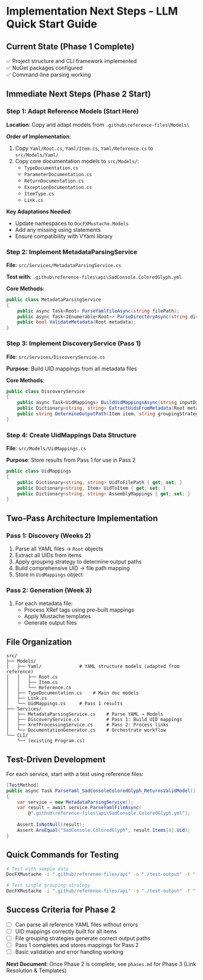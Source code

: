 # Implementation Next Steps - LLM Quick Start Guide

## Current State (Phase 1 Complete)
✅ Project structure and CLI framework implemented  
✅ NuGet packages configured  
✅ Command-line parsing working  

## Immediate Next Steps (Phase 2 Start)

### Step 1: Adapt Reference Models (Start Here)
**Location**: Copy and adapt models from `.github\reference-files\Models\`

**Order of Implementation**:
1. Copy `Yaml/Root.cs`, `Yaml/Item.cs`, `Yaml/Reference.cs` to `src/Models/Yaml/`
2. Copy core documentation models to `src/Models/`:
   - `TypeDocumentation.cs`
   - `ParameterDocumentation.cs` 
   - `ReturnDocumentation.cs`
   - `ExceptionDocumentation.cs`
   - `ItemType.cs`
   - `Link.cs`

**Key Adaptations Needed**:
- Update namespaces to `DocFXMustache.Models`
- Add any missing using statements
- Ensure compatibility with VYaml library

### Step 2: Implement MetadataParsingService
**File**: `src/Services/MetadataParsingService.cs`

**Test with**: `.github\reference-files\api\SadConsole.ColoredGlyph.yml`

**Core Methods**:
```csharp
public class MetadataParsingService
{
    public async Task<Root> ParseYamlFileAsync(string filePath);
    public async Task<IEnumerable<Root>> ParseDirectoryAsync(string directoryPath);
    public bool ValidateMetadata(Root metadata);
}
```

### Step 3: Implement DiscoveryService (Pass 1)
**File**: `src/Services/DiscoveryService.cs`

**Purpose**: Build UID mappings from all metadata files

**Core Methods**:
```csharp
public class DiscoveryService  
{
    public async Task<UidMappings> BuildUidMappingsAsync(string inputDirectory, string groupingStrategy);
    public Dictionary<string, string> ExtractUidsFromMetadata(Root metadata);
    public string DetermineOutputPath(Item item, string groupingStrategy);
}
```

### Step 4: Create UidMappings Data Structure
**File**: `src/Models/UidMappings.cs`

**Purpose**: Store results from Pass 1 for use in Pass 2

```csharp
public class UidMappings
{
    public Dictionary<string, string> UidToFilePath { get; set; }
    public Dictionary<string, Item> UidToItem { get; set; }
    public Dictionary<string, string> AssemblyMappings { get; set; }
}
```

## Two-Pass Architecture Implementation

### Pass 1: Discovery (Weeks 2)
1. Parse all YAML files → `Root` objects
2. Extract all UIDs from items
3. Apply grouping strategy to determine output paths
4. Build comprehensive UID → file path mapping
5. Store in `UidMappings` object

### Pass 2: Generation (Week 3)
1. For each metadata file:
   - Process XRef tags using pre-built mappings
   - Apply Mustache templates
   - Generate output files

## File Organization

```
src/
├── Models/
│   ├── Yaml/              # YAML structure models (adapted from reference)
│   │   ├── Root.cs
│   │   ├── Item.cs
│   │   └── Reference.cs
│   ├── TypeDocumentation.cs    # Main doc models
│   ├── Link.cs
│   └── UidMappings.cs     # Pass 1 results
├── Services/
│   ├── MetadataParsingService.cs    # Parse YAML → Models
│   ├── DiscoveryService.cs          # Pass 1: Build UID mappings
│   ├── XrefProcessingService.cs     # Pass 2: Process links
│   └── DocumentationGenerator.cs    # Orchestrate workflow
└── CLI/
    └── (existing Program.cs)
```

## Test-Driven Development

For each service, start with a test using reference files:

```csharp
[TestMethod]
public async Task ParseYaml_SadConsoleColoredGlyph_ReturnsValidModel()
{
    var service = new MetadataParsingService();
    var result = await service.ParseYamlFileAsync(
        @".github\reference-files\api\SadConsole.ColoredGlyph.yml");
    
    Assert.IsNotNull(result);
    Assert.AreEqual("SadConsole.ColoredGlyph", result.Items[0].Uid);
}
```

## Quick Commands for Testing

```bash
# Test with sample data
DocFXMustache -i ".github/reference-files/api" -o "./test-output" -t "./templates" -f md --dry-run -v

# Test single grouping strategy
DocFXMustache -i ".github/reference-files/api" -o "./test-output" -t "./templates" -f md --grouping namespace --dry-run
```

## Success Criteria for Phase 2

- [ ] Can parse all reference YAML files without errors
- [ ] UID mappings correctly built for all items
- [ ] File grouping strategies generate correct output paths
- [ ] Pass 1 completes and stores mappings for Pass 2
- [ ] Basic validation and error handling working

**Next Document**: Once Phase 2 is complete, see `phases.md` for Phase 3 (Link Resolution & Templates)